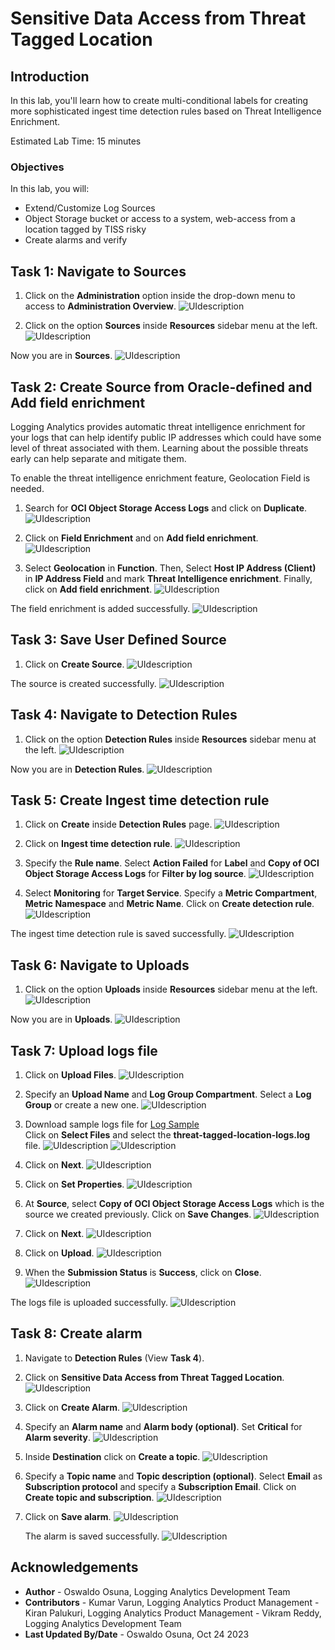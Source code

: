 # Sensitive Data Access from Threat Tagged Location

## Introduction

In this lab, you'll learn how to create multi-conditional labels for creating more sophisticated ingest time detection rules based on Threat Intelligence Enrichment.

Estimated Lab Time: 15 minutes


### Objectives

In this lab, you will:
* Extend/Customize Log Sources
* Object Storage bucket or access to a system, web-access from a location tagged by TISS risky
* Create alarms and verify

## **Task 1:**  Navigate to Sources

1. Click on the **Administration** option inside the drop-down menu to access to **Administration Overview**.
   ![](./images/admin-access.png "UIdescription")

2. Click on the option **Sources** inside **Resources** sidebar menu at the left.
   ![](./images/sources-access.png "UIdescription")

  Now you are in **Sources**.
   ![](./images/sources-page.png "UIdescription")

## **Task 2:**  Create Source from Oracle-defined and Add field enrichment

Logging Analytics provides automatic threat intelligence enrichment for your logs that can help identify public IP addresses which could have some level of threat associated with them. Learning about the possible threats early can help separate and mitigate them.

To enable the threat intelligence enrichment feature, Geolocation Field is needed.

1. Search for **OCI Object Storage Access Logs** and click on **Duplicate**.
   ![](./images/source-duplicate-01.png "UIdescription")

1. Click on **Field Enrichment** and on **Add field enrichment**.
   ![](./images/source-duplicate-02.png "UIdescription")

2. Select **Geolocation** in **Function**. Then, Select **Host IP Address (Client)** in **IP Address Field** and mark **Threat Intelligence enrichment**. Finally, click on **Add field enrichment**.
   ![](./images/source-duplicate-03.png "UIdescription")

  The field enrichment is added successfully.
   ![](./images/source-duplicate-04.png "UIdescription")

## **Task 3:**  Save User Defined Source

1. Click on **Create Source**.
   ![](./images/source-save-01.png "UIdescription")

  The source is created successfully.
   ![](./images/source-save-02.png "UIdescription")

## **Task 4:**  Navigate to Detection Rules

1. Click on the option **Detection Rules** inside **Resources** sidebar menu at the left.
   ![](./images/detection-rules-access.png "UIdescription")

  Now you are in **Detection Rules**.
   ![](./images/detection-rules.png "UIdescription")

## **Task 5:**  Create Ingest time detection rule

1. Click on **Create** inside **Detection Rules** page.
   ![](./images/detection-rules-create-01.png "UIdescription")

2. Click on **Ingest time detection rule**.
   ![](./images/detection-rules-create-02.png "UIdescription")

3. Specify the **Rule name**. Select **Action Failed** for **Label** and **Copy of OCI Object Storage Access Logs** for **Filter by log source**.
   ![](./images/detection-rules-create-03.png "UIdescription")

4. Select **Monitoring** for **Target Service**. Specify a **Metric Compartment**, **Metric Namespace** and **Metric Name**. Click on **Create detection rule**.
   ![](./images/detection-rules-create-04.png "UIdescription")

  The ingest time detection rule is saved successfully.
   ![](./images/detection-rules-create-05.png "UIdescription")

## **Task 6:**  Navigate to Uploads

1. Click on the option **Uploads** inside **Resources** sidebar menu at the left.
   ![](./images/uploads-access.png "UIdescription")

  Now you are in **Uploads**.
   ![](./images/uploads-page.png "UIdescription")

## **Task 7:**  Upload logs file

1. Click on **Upload Files**.
   ![](./images/upload-logs-01.png "UIdescription")

2. Specify an **Upload Name** and **Log Group Compartment**. Select a **Log Group** or create a new one.
   ![](./images/upload-logs-02.png "UIdescription")

5. Download sample logs file for [Log Sample](./files/threat-tagged-location-logs.log)</br>
   Click on **Select Files** and select the **threat-tagged-location-logs.log** file.
   ![](./images/upload-logs-03.png "UIdescription")
   ![](./images/upload-logs-04.png "UIdescription")

6. Click on **Next**.
   ![](./images/upload-logs-05.png "UIdescription")

7. Click on **Set Properties**.
   ![](./images/upload-logs-06.png "UIdescription")

8. At **Source**, select **Copy of OCI Object Storage Access Logs** which is the source we created previously. Click on **Save Changes**.
   ![](./images/upload-logs-07.png "UIdescription")

9. Click on **Next**.
   ![](./images/upload-logs-08.png "UIdescription")

10. Click on **Upload**.
   ![](./images/upload-logs-09.png "UIdescription")

11. When the **Submission Status** is **Success**, click on **Close**.
   ![](./images/upload-logs-10.png "UIdescription")

   The logs file is uploaded successfully.
   ![](./images/upload-logs-11.png "UIdescription")

## **Task 8:**  Create alarm

1. Navigate to **Detection Rules** (View **Task 4**).

2. Click on **Sensitive Data Access from Threat Tagged Location**.
   ![](./images/create-alarm-01.png "UIdescription")

3. Click on **Create Alarm**.
   ![](./images/create-alarm-02.png "UIdescription")

4. Specify an **Alarm name** and **Alarm body (optional)**. Set **Critical** for **Alarm severity**.
   ![](./images/create-alarm-03.png "UIdescription")

5. Inside **Destination** click on **Create a topic**.
   ![](./images/create-alarm-04.png "UIdescription")

6. Specify a **Topic name** and **Topic description (optional)**. Select **Email** as **Subscription protocol** and specify a **Subscription Email**. Click on **Create topic and subscription**.
   ![](./images/create-alarm-05.png "UIdescription")

7. Click on **Save alarm**.
   ![](./images/create-alarm-06.png "UIdescription")

   The alarm is saved successfully.
   ![](./images/create-alarm-07.png "UIdescription")


## Acknowledgements
* **Author** - Oswaldo Osuna, Logging Analytics Development Team
* **Contributors** -  Kumar Varun, Logging Analytics Product Management - Kiran Palukuri, Logging Analytics Product Management - Vikram Reddy, Logging Analytics Development Team 
* **Last Updated By/Date** - Oswaldo Osuna, Oct 24 2023
